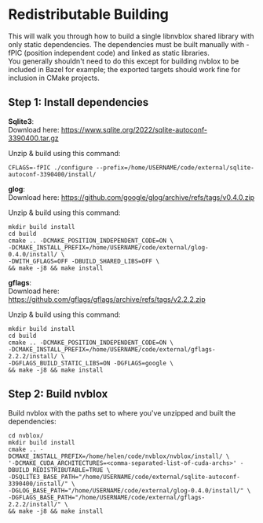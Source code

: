 # Redistributable Building 
This will walk you through how to build a single libnvblox shared library with only static dependencies. The dependencies must be built manually with -fPIC (position independent code) and linked as static libraries.  
You generally shouldn't need to do this except for building nvblox to be included in Bazel for example; the exported targets should work fine for inclusion in CMake projects.

## Step 1: Install dependencies
**Sqlite3**:  
Download here: https://www.sqlite.org/2022/sqlite-autoconf-3390400.tar.gz
 
Unzip & build using this command:
```
CFLAGS=-fPIC ./configure --prefix=/home/USERNAME/code/external/sqlite-autoconf-3390400/install/
```

**glog**:  
Download here: https://github.com/google/glog/archive/refs/tags/v0.4.0.zip

Unzip & build using this command:
```
mkdir build install
cd build
cmake .. -DCMAKE_POSITION_INDEPENDENT_CODE=ON \
-DCMAKE_INSTALL_PREFIX=/home/USERNAME/code/external/glog-0.4.0/install/ \
-DWITH_GFLAGS=OFF -DBUILD_SHARED_LIBS=OFF \
&& make -j8 && make install
```

**gflags**:  
Download here: https://github.com/gflags/gflags/archive/refs/tags/v2.2.2.zip

Unzip & build using this command:
```
mkdir build install
cd build
cmake .. -DCMAKE_POSITION_INDEPENDENT_CODE=ON \
-DCMAKE_INSTALL_PREFIX=/home/USERNAME/code/external/gflags-2.2.2/install/ \
-DGFLAGS_BUILD_STATIC_LIBS=ON -DGFLAGS=google \
&& make -j8 && make install
```

## Step 2: Build nvblox
Build nvblox with the paths set to where you've unzipped and built the dependencies:
```
cd nvblox/
mkdir build install
cmake .. -DCMAKE_INSTALL_PREFIX=/home/helen/code/nvblox/nvblox/install/ \
'-DCMAKE_CUDA_ARCHITECTURES=<comma-separated-list-of-cuda-archs>' -DBUILD_REDISTRIBUTABLE=TRUE \
-DSQLITE3_BASE_PATH="/home/USERNAME/code/external/sqlite-autoconf-3390400/install/" \ 
-DGLOG_BASE_PATH="/home/USERNAME/code/external/glog-0.4.0/install/" \
-DGFLAGS_BASE_PATH="/home/USERNAME/code/external/gflags-2.2.2/install/" \
&& make -j8 && make install
```
